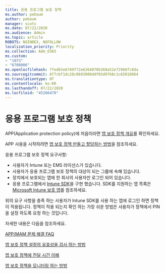 ```yaml
---
title: 응용 프로그램 보호 정책
ms.author: pebaum
author: pebaum
manager: scotv
ms.date: 07/22/2020
ms.audience: Admin
ms.topic: article
ROBOTS: NOINDEX, NOFOLLOW
localization_priority: Priority
ms.collection: Adm_O365
ms.custom:
- "1073"
- "6700006"
ms.openlocfilehash: 7fed65e6749f72e6264070b360a52e72968fc8da
ms.sourcegitcommit: 6f7cbf1dc28c0693009ddf03d9768c1c65018964
ms.translationtype: HT
ms.contentlocale: ko-KR
ms.lasthandoff: 07/22/2020
ms.locfileid: "45266470"
---
```

# <a name="application-protection-policy"></a>응용 프로그램 보호 정책

APP(Application protection policy)에 처음이라면 [앱 보호 정책 개요](https://docs.microsoft.com/intune/apps/app-protection-policy)를 확인하세요.

APP 사용을 시작하려면 [앱 보호 정책 만들고 할당하는 방법](https://docs.microsoft.com/intune/app-protection-policies)을 참조하세요.

응용 프로그램 보호 정책 요구사항:

- 사용자가 Intune 또는 EMS 라이선스가 있습니다.
- 사용자가 응용 프로그램 보호 정책의 대상이 되는 그룹에 속해 있습니다.
- 장치에서 보호되는 앱에 한 회사의 사용자만 로그인 되어 있습니다.
- 응용 프로그램에서 [Intune SDK](https://docs.microsoft.com/intune/app-sdk-get-started)을 구현 했습니다. SDK를 지원하는 앱 목록은 [Microsoft Intune 보호 앱](https://docs.microsoft.com/intune/apps-supported-intune-apps)를 참조하세요.

위의 요구 사항을 충족 하는 사용자가 Intune SDK를 사용 하는 앱에 로그인 하면 정책이 적용됩니다. 정책이 적용 되는지 확인 하는 가장 쉬운 방법은 사용자가 정책에서 PIN을 설정 하도록 요청 하는 것입니다. 

자세한 내용은 다음을 참조하세요.

[APP/MAM 문제 해결 FAQ](https://docs.microsoft.com/intune/apps/troubleshoot-mam)  

[앱 보호 정책 설정의 유효성을 검사 하는 방법](https://docs.microsoft.com/intune/app-protection-policies-validate)

[앱 보호 정책에 전달 시간 이해](https://docs.microsoft.com/intune/app-protection-policy-delivery)  

[앱 보호 정책을 모니터링 하는 방법](https://docs.microsoft.com/intune/app-protection-policies-monitor)